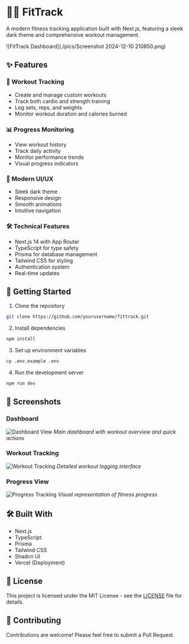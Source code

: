 # 🏋️‍♂️ FitTrack

A modern fitness tracking application built with Next.js, featuring a sleek dark theme and comprehensive workout management.

![FitTrack Dashboard](./pics/Screenshot 2024-12-10 210850.png)

## ✨ Features

### 🎯 Workout Tracking
- Create and manage custom workouts
- Track both cardio and strength training
- Log sets, reps, and weights
- Monitor workout duration and calories burned

### 📊 Progress Monitoring
- View workout history
- Track daily activity
- Monitor performance trends
- Visual progress indicators

### 🎨 Modern UI/UX
- Sleek dark theme
- Responsive design
- Smooth animations
- Intuitive navigation

### 🛠️ Technical Features
- Next.js 14 with App Router
- TypeScript for type safety
- Prisma for database management
- Tailwind CSS for styling
- Authentication system
- Real-time updates

## 🚀 Getting Started

1. Clone the repository
```bash
git clone https://github.com/yourusername/fittrack.git
```

2. Install dependencies
```bash
npm install
```

3. Set up environment variables
```bash
cp .env.example .env
```

4. Run the development server
```bash
npm run dev
```

## 📸 Screenshots

### Dashboard
![Dashboard View](dashboard-screenshot.png)
*Main dashboard with workout overview and quick actions*

### Workout Tracking
![Workout Tracking](workout-screenshot.png)
*Detailed workout logging interface*

### Progress View
![Progress Tracking](progress-screenshot.png)
*Visual representation of fitness progress*

## 🛠️ Built With
- Next.js
- TypeScript
- Prisma
- Tailwind CSS
- Shadcn UI
- Vercel (Deployment)

## 📝 License
This project is licensed under the MIT License - see the [LICENSE](LICENSE) file for details.

## 🤝 Contributing
Contributions are welcome! Please feel free to submit a Pull Request.
